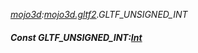 _[mojo3d](../../modules/mojo3d/mojo3d-module.md):[mojo3d.gltf2](../../modules/mojo3d/mojo3d-gltf2.md).GLTF\_UNSIGNED\_INT_
##### Const GLTF\_UNSIGNED\_INT:[Int](../../modules/wonkey/wonkey-types-int.md)
